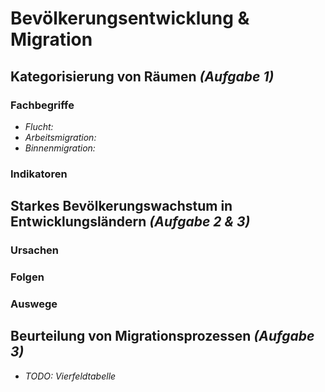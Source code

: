 # Bevölkerungsentwicklung & Migration

## Kategorisierung von Räumen *(Aufgabe 1)*

### Fachbegriffe
- *Flucht:* 
- *Arbeitsmigration:* 
- *Binnenmigration:* 

### Indikatoren

## Starkes Bevölkerungswachstum in Entwicklungsländern *(Aufgabe 2 & 3)*

### Ursachen

### Folgen

### Auswege

## Beurteilung von Migrationsprozessen *(Aufgabe 3)*

- *TODO: Vierfeldtabelle*
<!--stackedit_data:
eyJoaXN0b3J5IjpbMjA5NzIxMjk5NCwxNzYzNTc1MTY3LC02MD
k2OTY3NzksLTc1MjE2MDg3MV19
-->